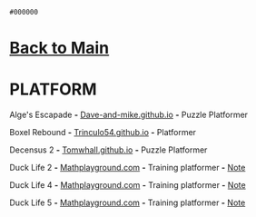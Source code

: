`#000000`

# [Back to Main](README.md)

# PLATFORM

Alge's Escapade **-** <a href="https://dave-and-mike.github.io/game-off-2012/">Dave-and-mike.github.io</a> **-** Puzzle Platformer 

Boxel Rebound **-** <a href="https://trinculo54.github.io/Boxel-rebound-hope/Older/">Trinculo54.github.io</a> **-** Platformer 

Decensus 2 **-** <a href="https://tomwhall.github.io/descensus2/">Tomwhall.github.io</a> **-** Puzzle Platformer 

Duck Life 2 **-** <a href="https://www.mathplayground.com/duck2/index.html">Mathplayground.com</a> **-** Training platformer **-** [Note](Open-Games/Notes/Note-For-All-Mathplayground-HTML-Games.md)

Duck Life 4 **-** <a href="https://www.mathplayground.com/duck4/index.html">Mathplayground.com</a> **-** Training platformer **-** [Note](Open-Games/Notes/Note-For-All-Mathplayground-HTML-Games.md)

Duck Life 5 **-** <a href="https://www.mathplayground.com/duck5/index.html">Mathplayground.com</a> **-** Training platformer **-** [Note](Open-Games/Notes/Note-For-All-Mathplayground-HTML-Games.md)
